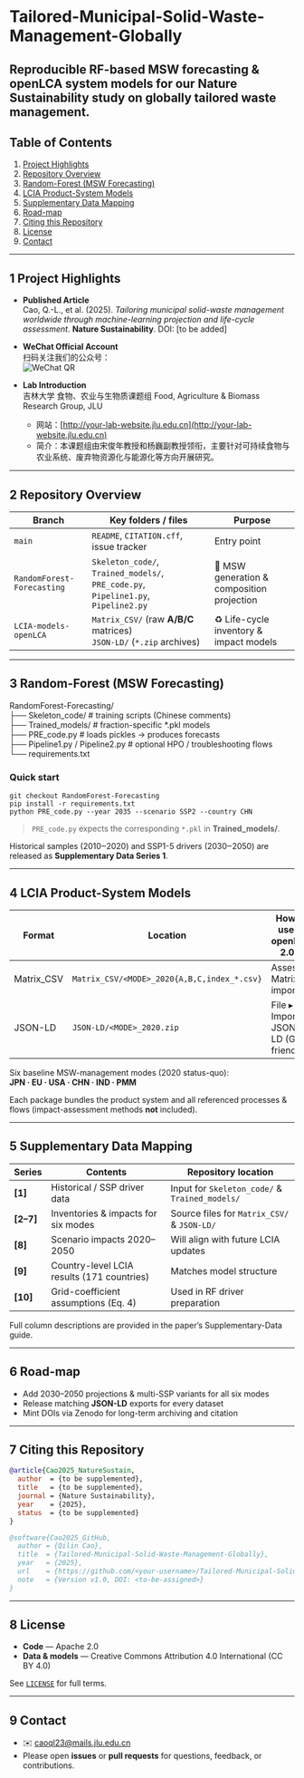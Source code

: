 # Tailored-Municipal-Solid-Waste-Management-Globally
Reproducible RF-based MSW forecasting & openLCA system models for our Nature Sustainability study on globally tailored waste management.
---

## Table of Contents
1. [Project Highlights](#1-project-highlights)
2. [Repository Overview](#2-repository-overview)
3. [Random-Forest (MSW Forecasting)](#3-random-forest-msw-forecasting)
4. [LCIA Product-System Models](#lcia-product-system-models)
5. [Supplementary Data Mapping](#supplementary-data-mapping)
6. [Road-map](#road-map)
7. [Citing this Repository](#citing-this-repository)
8. [License](#license)
9. [Contact](#contact)

---

## 1  Project Highlights

- **Published Article**  
  Cao, Q.-L., et al. (2025). *Tailoring municipal solid-waste management worldwide through machine-learning projection and life-cycle assessment*. **Nature Sustainability**. DOI: [to be added]  

- **WeChat Official Account**  
  扫码关注我们的公众号：  
  ![WeChat QR](path/to/your-qr-code.png)  

- **Lab Introduction**  
  吉林大学 食物、农业与生物质课题组
  Food, Agriculture & Biomass Research Group, JLU  
  - 网站：[http://your-lab-website.jlu.edu.cn](http://your-lab-website.jlu.edu.cn)  
  - 简介：本课题组由宋俊年教授和杨巍副教授领衔，主要针对可持续食物与农业系统、废弃物资源化与能源化等方向开展研究。  

---

## 2 Repository Overview
| Branch | Key folders / files | Purpose |
|--------|---------------------|---------|
| `main` | `README`, `CITATION.cff`, issue tracker | Entry point |
| `RandomForest-Forecasting` | `Skeleton_code/`, `Trained_models/`, `PRE_code.py`, `Pipeline1.py`, `Pipeline2.py` | 🔮 MSW generation & composition projection |
| `LCIA-models-openLCA` | `Matrix_CSV/` (raw **A/B/C** matrices) <br> `JSON-LD/` (`*.zip` archives) | ♻️ Life-cycle inventory & impact models |

---

## 3  Random-Forest (MSW Forecasting)

RandomForest-Forecasting/  
├── Skeleton_code/            # training scripts (Chinese comments)  
├── Trained_models/           # fraction-specific *.pkl models  
├── PRE_code.py               # loads pickles → produces forecasts  
├── Pipeline1.py / Pipeline2.py   # optional HPO / troubleshooting flows  
└── requirements.txt  

### Quick start  
    git checkout RandomForest-Forecasting  
    pip install -r requirements.txt  
    python PRE_code.py --year 2035 --scenario SSP2 --country CHN  

> `PRE_code.py` expects the corresponding `*.pkl` in **Trained_models/**.  

Historical samples (2010‒2020) and SSP1-5 drivers (2030‒2050) are released as **Supplementary Data Series 1**.

---

## 4  LCIA Product-System Models

Format      | Location                                    | How to use in openLCA 2.0.4  
----------- | ------------------------------------------- | -----------------------------  
Matrix_CSV  | `Matrix_CSV/<MODE>_2020{A,B,C,index_*.csv}` | Assess ▸ Matrix import  
JSON-LD     | `JSON-LD/<MODE>_2020.zip`                  | File ▸ Import ▸ JSON-LD (GUI-friendly)  

Six baseline MSW-management modes (2020 status-quo):  
**JPN · EU · USA · CHN · IND · PMM**  

Each package bundles the product system and all referenced processes & flows (impact-assessment methods **not** included).

---

## 5  Supplementary Data Mapping

Series  | Contents                                      | Repository location  
------- | --------------------------------------------- | --------------------  
**[1]** | Historical / SSP driver data                  | Input for `Skeleton_code/` & `Trained_models/`  
**[2–7]** | Inventories & impacts for six modes           | Source files for `Matrix_CSV/` & `JSON-LD/`  
**[8]** | Scenario impacts 2020–2050                    | Will align with future LCIA updates  
**[9]** | Country-level LCIA results (171 countries)     | Matches model structure  
**[10]** | Grid-coefficient assumptions (Eq. 4)          | Used in RF driver preparation  

Full column descriptions are provided in the paper’s Supplementary-Data guide.

---

## 6  Road-map

- Add 2030–2050 projections & multi-SSP variants for all six modes  
- Release matching **JSON-LD** exports for every dataset  
- Mint DOIs via Zenodo for long-term archiving and citation  

---

## 7  Citing this Repository

```bibtex
@article{Cao2025_NatureSustain,
  author  = {to be supplemented},
  title   = {to be supplemented},
  journal = {Nature Sustainability},
  year    = {2025},
  status  = {to be supplemented}
}

@software{Cao2025_GitHub,
  author = {Qilin Cao},
  title  = {Tailored-Municipal-Solid-Waste-Management-Globally},
  year   = {2025},
  url    = {https://github.com/<your-username>/Tailored-Municipal-Solid-Waste-Management-Globally},
  note   = {Version v1.0, DOI: <to-be-assigned>}
}
```

---

## 8  License

- **Code** — Apache 2.0  
- **Data & models** — Creative Commons Attribution 4.0 International (CC BY 4.0)  

See [`LICENSE`](LICENSE) for full terms.

---

## 9  Contact

- ✉️ <caoql23@mails.jlu.edu.cn> 
- Please open **issues** or **pull requests** for questions, feedback, or contributions.
